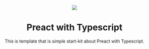 <div align="center">
  <img src="https://github.com/user-attachments/assets/ad4c6c83-0746-4b9a-becd-893d853bd67c">
  <h1>Preact with Typescript</h1>
  <span>This is template that is simple start-kit about Preact with Typescript.</span>
</div>
